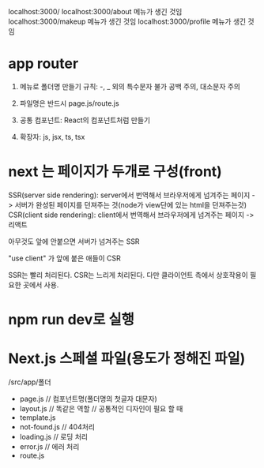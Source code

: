 
localhost:3000/
localhost:3000/about 메뉴가 생긴 것임
localhost:3000/makeup 메뉴가 생긴 것임
localhost:3000/profile 메뉴가 생긴 것임

# app router
1. 메뉴로 폴더명 만들기
규칙: -, _ 외의 특수문자 불가
공백 주의, 대소문자 주의

2. 파일명은 반드시 page.js/route.js
3. 공통 컴포넌트: React의 컴포넌트처럼 만들기
4. 확장자: js, jsx, ts, tsx

# next 는 페이지가 두개로 구성(front)
SSR(server side rendering): server에서 번역해서 브라우저에게 넘겨주는 페이지 -> 서버가 완성된 페이지를 던져주는 것(node가 view단에 있는 html을 던져주는것)
CSR(client side rendering): client에서 번역해서 브라우저에게 넘겨주는 페이지 -> 리액트

아무것도 앞에 안붙으면 서버가 넘겨주는 SSR

"use client" 가 앞에 붙은 애들이 CSR

SSR는 빨리 처리된다.
CSR는 느리게 처리된다.
다만 클라이언트 측에서 상호작용이 필요한 곳에서 사용.

# npm run dev로 실행

# Next.js 스페셜 파일(용도가 정해진 파일)
/src/app/폴더
- page.js // 컴포넌트명(폴더명의 첫글자 대문자)
- layout.js // 똑같은 역할 // 공통적인 디자인이 필요 할 때
- template.js
- not-found.js // 404처리
- loading.js // 로딩 처리
- error.js // 에러 처리
- route.js


